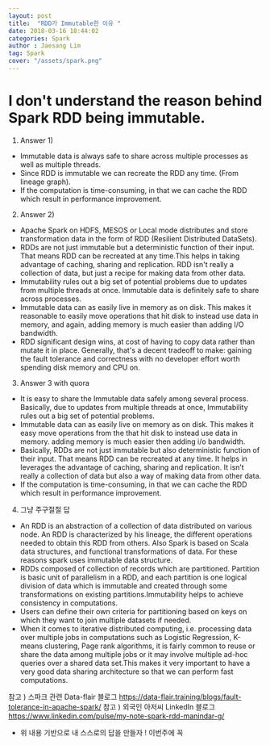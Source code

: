 ```yaml
---
layout: post
title:  "RDD가 Immutable한 이유 "
date: 2018-03-16 18:44:02
categories: Spark
author : Jaesang Lim
tag: Spark
cover: "/assets/spark.png"
---
```


# I don't understand the reason behind Spark RDD being immutable.

1. Answer 1)
- Immutable data is always safe to share across multiple processes as well as multiple threads.
- Since RDD is immutable we can recreate the RDD any time. (From lineage graph).
- If the computation is time-consuming, in that we can cache the RDD which result in performance improvement.

2. Answer 2)
- Apache Spark on HDFS, MESOS or Local mode distributes and store transformation data in the form of RDD (Resilient Distributed DataSets).
- RDDs are not just immutable but a deterministic function of their input. That means RDD can be recreated at any time.This helps in taking advantage of caching, sharing and replication. RDD isn't really a collection of data, but just a recipe for making data from other data.
- Immutability rules out a big set of potential problems due to updates from multiple threads at once. Immutable data is definitely safe to share across processes.
- Immutable data can as easily live in memory as on disk. This makes it reasonable to easily move operations that hit disk to instead use data in memory, and again, adding memory is much easier than adding I/O bandwidth.
- RDD significant design wins, at cost of having to copy data rather than mutate it in place. Generally, that's a decent tradeoff to make: gaining the fault tolerance and correctness with no developer effort worth spending disk memory and CPU on.

3. Answer 3 with quora

- It is easy to share the Immutable data safely among several process. Basically, due to updates from multiple threads at once, Immutability rules out a big set of potential problems.
- Immutable data can as easily live on memory as on disk. This makes it easy move operations from the that hit disk to instead use data in memory. adding memory is much easier then adding i/o bandwidth.
- Basically, RDDs are not just immutable but also deterministic function of their input. That means RDD can be recreated at any time. It helps in leverages the advantage of caching, sharing and replication. It isn’t really a collection of data but also a way of making data from other data.
- If the computation is time-consuming, in that we can cache the RDD which result in performance improvement.

4. 그냥 주구절절 답
- An RDD is an abstraction of a collection of data distributed on various node. An RDD is characterized by his lineage, the different operations needed to obtain this RDD from others. Also Spark is based on Scala data structures, and functional transformations of data. For these reasons spark uses immutable data structure.
- RDDs composed of collection of records which are partitioned. Partition is basic unit of parallelism in a RDD, and each partition is one logical division of data which is immutable and created through some transformations on existing partitions.Immutability helps to achieve consistency in computations.
- Users can define their own criteria for partitioning based on keys on which they want to join multiple datasets if needed.
- When it comes to iterative distributed computing, i.e. processing data over multiple jobs in computations such as  Logistic Regression, K-means clustering, Page rank algorithms, it is fairly common to reuse or share the data among multiple jobs or it may involve multiple ad-hoc queries over a shared data set.This makes it very important to have a very good data sharing architecture so that we can perform fast computations.

참고 ) 스파크 관련 Data-flair 블로그
https://data-flair.training/blogs/fault-tolerance-in-apache-spark/
참고 ) 외국인 아저씨 LinkedIn 블로그
https://www.linkedin.com/pulse/my-note-spark-rdd-manindar-g/

- 위 내용 기반으로 내 스스로의 답을 만들자 ! 이번주에 꼭
